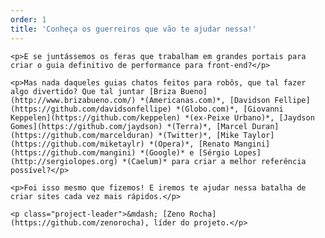 ```yaml
---
order: 1
title: 'Conheça os guerreiros que vão te ajudar nessa!'
---
```


<div class="article">

  <div class="content-right">

    <p>E se juntássemos os feras que trabalham em grandes portais para criar o guia definitivo de performance para front-end?</p>

    <p>Mas nada daqueles guias chatos feitos para robôs, que tal fazer algo divertido? Que tal juntar [Briza Bueno](http://www.brizabueno.com/) *(Americanas.com)*, [Davidson Fellipe](https://github.com/davidsonfellipe) *(Globo.com)*, [Giovanni Keppelen](https://github.com/keppelen) *(ex-Peixe Urbano)*, [Jaydson Gomes](https://github.com/jaydson) *(Terra)*, [Marcel Duran](https://github.com/marcelduran) *(Twitter)*, [Mike Taylor](https://github.com/miketaylr) *(Opera)*, [Renato Mangini](https://github.com/mangini) *(Google)* e [Sérgio Lopes](http://sergiolopes.org) *(Caelum)* para criar a melhor referência possível?</p>

    <p>Foi isso mesmo que fizemos! E iremos te ajudar nessa batalha de criar sites cada vez mais rápidos.</p>

    <p class="project-leader">&mdash; [Zeno Rocha](https://github.com/zenorocha), líder do projeto.</p>

  </div>

</div>
